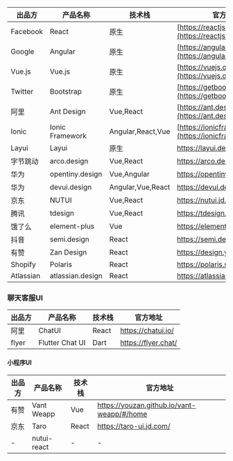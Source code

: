 
| 出品方 | 产品名称 | 技术栈 | 官方地址 |
| ------ | -------- | -------- | -------- |
| Facebook | React | 原生 | [https://reactjs.org/](https://reactjs.org/) |
| Google | Angular | 原生 | [https://angular.io/](https://angular.io/) |
| Vue.js | Vue.js | 原生 | [https://vuejs.org/](https://vuejs.org/) |
| Twitter | Bootstrap | 原生 | [https://getbootstrap.com/](https://getbootstrap.com/) |
| 阿里 | Ant Design | Vue,React | [https://ant.design/](https://ant.design/) |
| Ionic | Ionic Framework | Angular,React,Vue | [https://ionicframework.com/](https://ionicframework.com/) |
| Layui | Layui | 原生 |https://layui.dev/|
| 字节跳动 | arco.design | Vue,React | https://arco.design/ |
| 华为 | opentiny.design | Vue,Angular| https://opentiny.design/ |
| 华为 | devui.design | Angular,Vue,React | https://devui.design/ |
| 京东 | NUTUI |Vue,React | https://nutui.jd.com/ |
| 腾讯 | tdesign | Vue,React | https://tdesign.tencent.com/ |
| 饿了么 | element-plus | Vue | https://element-plus.gitee.io/ |
| 抖音 | semi.design | React | https://semi.design/ |
| 有赞 | Zan Design | React | https://design.youzan.com/ |
| Shopify | Polaris | React | https://polaris.shopify.com/|
| Atlassian | atlassian.design | React | https://atlassian.design/ |

### 聊天客服UI

| 出品方 | 产品名称 | 技术栈 | 官方地址 |
| ------ | -------- | -------- | -------- |
|阿里|ChatUI|React|https://chatui.io/|
|flyer|Flutter Chat UI|Dart|https://flyer.chat/|


#### 小程序UI

| 出品方 | 产品名称 | 技术栈 | 官方地址 |
| ------ | -------- | -------- | -------- |
|有赞|Vant Weapp| Vue |https://youzan.github.io/vant-weapp/#/home|
|京东|Taro|React|https://taro-ui.jd.com/|
|-|nutui-react|-|-|


